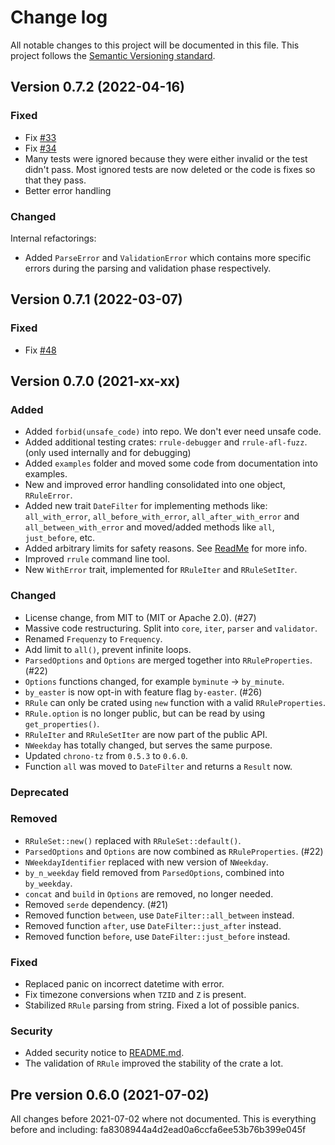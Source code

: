 # Change log

All notable changes to this project will be documented in this file.
This project follows the [Semantic Versioning standard](https://semver.org/).

## Version 0.7.2 (2022-04-16)

### Fixed

- Fix [#33](https://github.com/fmeringdal/rust-rrule/issues/33)
- Fix [#34](https://github.com/fmeringdal/rust-rrule/issues/34)
- Many tests were ignored because they were either invalid or the test didn't pass. Most ignored tests are now deleted or the code is fixes so that they pass.
- Better error handling

### Changed

Internal refactorings:

- Added `ParseError` and `ValidationError` which contains more specific errors during the parsing and validation phase respectively.

## Version 0.7.1 (2022-03-07)

### Fixed

- Fix [#48](https://github.com/fmeringdal/rust-rrule/issues/48)

## Version 0.7.0 (2021-xx-xx)

### Added

- Added `forbid(unsafe_code)` into repo. We don't ever need unsafe code.
- Added additional testing crates: `rrule-debugger` and `rrule-afl-fuzz`.
  (only used internally and for debugging)
- Added `examples` folder and moved some code from documentation into examples.
- New and improved error handling consolidated into one object, `RRuleError`.
- Added new trait `DateFilter` for implementing methods like:
  `all_with_error`, `all_before_with_error`, `all_after_with_error` and `all_between_with_error` and moved/added methods like `all`, `just_before`, etc.
- Added arbitrary limits for safety reasons.
  See [ReadMe](README.md#validation_limits) for more info.
- Improved `rrule` command line tool.
- New `WithError` trait, implemented for `RRuleIter` and `RRuleSetIter`.

### Changed

- License change, from MIT to (MIT or Apache 2.0). (#27)
- Massive code restructuring. Split into `core`, `iter`, `parser` and `validator`.
- Renamed `Frequenzy` to `Frequency`.
- Add limit to `all()`, prevent infinite loops.
- `ParsedOptions` and `Options` are merged together into `RRuleProperties`. (#22)
- `Options` functions changed, for example `byminute` -> `by_minute`.
- `by_easter` is now opt-in with feature flag `by-easter`. (#26)
- `RRule` can only be crated using `new` function with a valid `RRuleProperties`.
- `RRule.option` is no longer public, but can be read by using `get_properties()`.
- `RRuleIter` and `RRuleSetIter` are now part of the public API.
- `NWeekday` has totally changed, but serves the same purpose.
- Updated `chrono-tz` from `0.5.3` to `0.6.0`.
- Function `all` was moved to `DateFilter` and returns a `Result` now.

### Deprecated

### Removed

- `RRuleSet::new()` replaced with `RRuleSet::default()`.
- `ParsedOptions` and `Options` are now combined as `RRuleProperties`. (#22)
- `NWeekdayIdentifier` replaced with new version of `NWeekday`.
- `by_n_weekday` field removed from `ParsedOptions`, combined into `by_weekday`.
- `concat` and `build` in `Options` are removed, no longer needed.
- Removed `serde` dependency. (#21)
- Removed function `between`, use `DateFilter::all_between` instead.
- Removed function `after`, use `DateFilter::just_after` instead.
- Removed function `before`, use `DateFilter::just_before` instead.

### Fixed

- Replaced panic on incorrect datetime with error.
- Fix timezone conversions when `TZID` and `Z` is present.
- Stabilized `RRule` parsing from string. Fixed a lot of possible panics.

### Security

- Added security notice to [README.md](README.md).
- The validation of `RRule` improved the stability of the crate a lot.

## Pre version 0.6.0 (2021-07-02)

All changes before 2021-07-02 where not documented.
This is everything before and including: fa8308944a4d2ead0a6ccfa6ee53b76b399e045f
